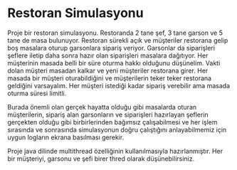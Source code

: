 
# Restoran Simulasyonu

Proje bir restoran simulasyonu. Restoranda 2 tane şef, 3 tane garson ve 5 tane de masa bulunuyor. Restoran sürekli açık ve
müşteriler restorana gelip boş masalara oturup garsonlara sipariş veriyor. Garsonlar da siparişleri şeflere iletip daha 
sonra hazır olan siparişleri masalara dağıtıyor. Her müşterinin masada belli bir süre oturma hakkı olduğunu düşünelim.
Vakti dolan müşteri masadan kalkar ve yeni müşteriler restorana girer. Her masada bir müşteri oturabildiğini ve müşterilerin 
teker teker restorana geldiğini varsayalım. Her müşteri istediği kadar sipariş verebilir ama masada oturma süresi limitli.

Burada önemli olan gerçek hayatta olduğu gibi masalarda oturan müşterilerin, sipariş alan garsonların ve siparişleri hazırlayan
şeflerin gerçekten olduğu gibi birbirlerinden bağımsız çalışabilmesi ve her işlem sırasında ve sonrasında simulasyonun doğru
çalıştığını anlayabilmemiz için uygun logların ekrana basılması gerekir.

Proje java dilinde multithread özelliğinin kullanılmasıyla hazırlanmıştır. Her bir müşteriyi, garsonu ve şefi
birer thred olarak düşünebilirsiniz.

